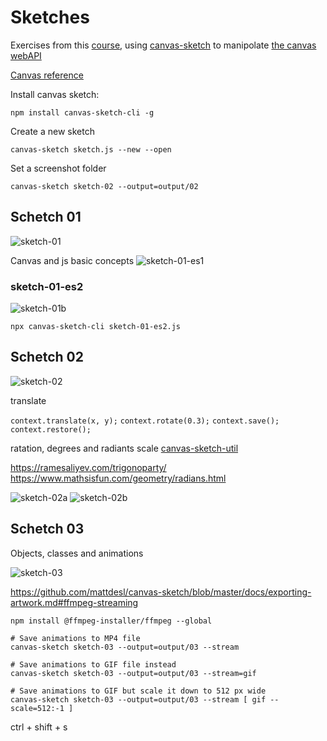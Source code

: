 # Sketches

Exercises from this [course](https://www.domestika.org/it/courses/2729-coding-creativo-realizza-visual-con-javascript/course), using [canvas-sketch](https://github.com/mattdesl/canvas-sketch) to manipolate [the canvas webAPI](https://developer.mozilla.org/en-US/docs/Web/API/Canvas_API)

[Canvas reference](https://www.w3schools.com/tags/ref_canvas.asp)

Install canvas sketch:

```
npm install canvas-sketch-cli -g
```

Create a new sketch

```
canvas-sketch sketch.js --new --open
```

Set a screenshot folder

```
canvas-sketch sketch-02 --output=output/02
```

## Schetch 01

![sketch-01](docs/sketch-01.png)

Canvas and js basic concepts
![sketch-01-es1](https://codepen.io/Lichfolky/pen/QWQBaMW)

### sketch-01-es2

![sketch-01b](docs/sketch-01b.png)

`npx canvas-sketch-cli sketch-01-es2.js`

## Schetch 02

![sketch-02](docs/sketch-02.png)

translate

`context.translate(x, y);`
`context.rotate(0.3);`
`context.save();`
`context.restore();`

ratation, degrees and radiants
scale
[canvas-sketch-util](https://github.com/mattdesl/canvas-sketch-util)

https://ramesaliyev.com/trigonoparty/
https://www.mathsisfun.com/geometry/radians.html

![sketch-02a](docs/sketch-02a.png)
![sketch-02b](docs/sketch-02b.png)

## Schetch 03

Objects, classes and animations

![sketch-03](docs/sketch-03.gif)

https://github.com/mattdesl/canvas-sketch/blob/master/docs/exporting-artwork.md#ffmpeg-streaming

```
npm install @ffmpeg-installer/ffmpeg --global
```

```
# Save animations to MP4 file
canvas-sketch sketch-03 --output=output/03 --stream

# Save animations to GIF file instead
canvas-sketch sketch-03 --output=output/03 --stream=gif

# Save animations to GIF but scale it down to 512 px wide
canvas-sketch sketch-03 --output=output/03 --stream [ gif --scale=512:-1 ]
```

ctrl + shift + s
